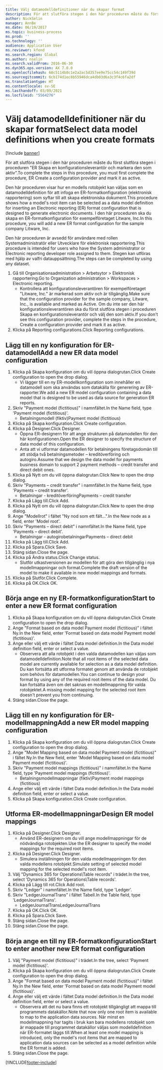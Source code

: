 ```yaml
---
title: Välj datamodelldefinitioner när du skapar format
description: För att slutföra stegen i den här proceduren måste du först slutföra stegen i proceduren "ER Skapa en konfigurationsleverantör och markera den som aktiv".
author: NickSelin
manager: AnnBe
ms.date: 06/19/2017
ms.topic: business-process
ms.prod: ''
ms.technology: ''
audience: Application User
ms.reviewer: kfend
ms.search.region: Global
ms.author: nselin
ms.search.validFrom: 2016-06-30
ms.dyn365.ops.version: AX 7.0.0
ms.openlocfilehash: 68c5114b8c1e2a2ac5d357ee9e75cc54c149f39d
ms.sourcegitcommit: 6cb174d1ec8b55946dca4db03d6a3c3f4c6fa2df
ms.translationtype: HT
ms.contentlocale: sv-SE
ms.lasthandoff: 03/09/2021
ms.locfileid: "5564276"
---
```

# <a name="select-data-model-definitions-when-you-create-formats"></a><span data-ttu-id="1ad12-103">Välj datamodelldefinitioner när du skapar format</span><span class="sxs-lookup"><span data-stu-id="1ad12-103">Select data model definitions when you create formats</span></span>

[!include [banner](../../includes/banner.md)]

<span data-ttu-id="1ad12-104">För att slutföra stegen i den här proceduren måste du först slutföra stegen i proceduren "ER Skapa en konfigurationsleverantör och markera den som aktiv".</span><span class="sxs-lookup"><span data-stu-id="1ad12-104">To complete the steps in this procedure, you must first complete the procedure, ER Create a configuration provider and mark it as active.</span></span> 

<span data-ttu-id="1ad12-105">Den här proceduren visar hur en modells rotobjekt kan väljas som en datamodelldefinition för att infoga en ER-formatkonfiguration (elektronisk rapportering) som syftar till att skapa elektroniska dokument.</span><span class="sxs-lookup"><span data-stu-id="1ad12-105">This procedure shows how a model's root item can be selected as a data model definition for inserting an Electronic reporting (ER) format configuration that is designed to generate electronic documents.</span></span> <span data-ttu-id="1ad12-106">I den här proceduren ska du skapa en ER-formatkonfiguration för exempelföretaget Litware, Inc.</span><span class="sxs-lookup"><span data-stu-id="1ad12-106">In this procedure, you will add a new ER format configuration for the sample company Litware, Inc.</span></span> 

<span data-ttu-id="1ad12-107">Den här proceduren är avsedd för användare med rollen Systemadministratör eller Utvecklare för elektronisk rapportering.</span><span class="sxs-lookup"><span data-stu-id="1ad12-107">This procedure is intended for users who have the System administrator or Electronic reporting developer role assigned to them.</span></span> <span data-ttu-id="1ad12-108">Stegen kan utföras med hjälp av valfri datauppsättning.</span><span class="sxs-lookup"><span data-stu-id="1ad12-108">The steps can be completed by using any dataset.</span></span>

1. <span data-ttu-id="1ad12-109">Gå till Organisationsadministration > Arbetsytor > Elektronisk rapportering.</span><span class="sxs-lookup"><span data-stu-id="1ad12-109">Go to Organization administration > Workspaces > Electronic reporting.</span></span>
    * <span data-ttu-id="1ad12-110">Kontrollera att konfigurationsleverantören för exempelföretaget "Litware, Inc." är markerad som aktiv och är tillgänglig.</span><span class="sxs-lookup"><span data-stu-id="1ad12-110">Make sure that the configuration provider for the sample company, Litware, Inc., is available and marked as Active.</span></span> <span data-ttu-id="1ad12-111">Om du inte ser den här konfigurationsleverantören ska du först slutföra stegen i proceduren Skapa en konfigurationsleverantör och välj den som aktiv.</span><span class="sxs-lookup"><span data-stu-id="1ad12-111">If you don't see this configuration provider, complete the steps in the procedure, Create a configuration provider and mark it as active.</span></span>  
2. <span data-ttu-id="1ad12-112">Klicka på Reporting configurations.</span><span class="sxs-lookup"><span data-stu-id="1ad12-112">Click Reporting configurations.</span></span>

## <a name="add-a-new-er-data-model-configuration"></a><span data-ttu-id="1ad12-113">Lägg till en ny konfiguration för ER-datamodell</span><span class="sxs-lookup"><span data-stu-id="1ad12-113">Add a new ER data model configuration</span></span>
1. <span data-ttu-id="1ad12-114">Klicka på Skapa konfiguration om du vill öppna dialogrutan.</span><span class="sxs-lookup"><span data-stu-id="1ad12-114">Click Create configuration to open the drop dialog.</span></span>
    * <span data-ttu-id="1ad12-115">Vi lägger till en ny ER-modellkonfiguration som innehåller en datamodell som ska användas som datakälla för generering av ER-rapporter.</span><span class="sxs-lookup"><span data-stu-id="1ad12-115">We add a new ER model configuration containing a data model that is designed to be used as data source for generation ER reports.</span></span>  
2. <span data-ttu-id="1ad12-116">Skriv "Payment model (fictitious)" i namnfältet.</span><span class="sxs-lookup"><span data-stu-id="1ad12-116">In the Name field, type 'Payment model (fictitious)'.</span></span>
    * <span data-ttu-id="1ad12-117">Betalningsmodell (fiktiv)</span><span class="sxs-lookup"><span data-stu-id="1ad12-117">Payment model (fictitious)</span></span>  
3. <span data-ttu-id="1ad12-118">Klicka på Skapa konfiguration.</span><span class="sxs-lookup"><span data-stu-id="1ad12-118">Click Create configuration.</span></span>
4. <span data-ttu-id="1ad12-119">Klicka på Designer.</span><span class="sxs-lookup"><span data-stu-id="1ad12-119">Click Designer.</span></span>
    * <span data-ttu-id="1ad12-120">Öppna ER-designern för att ange strukturen på datamodellen för den här konfigurationen.</span><span class="sxs-lookup"><span data-stu-id="1ad12-120">Open the ER designer to specify the structure of data model of this configuration.</span></span>  
    * <span data-ttu-id="1ad12-121">Anta att vi utformar datamodellen för betalningens företagsdomän till att stödja två betalningsmetoder – kreditöverföring och autogiro.</span><span class="sxs-lookup"><span data-stu-id="1ad12-121">Assume that we design the data model for payments business domain to support 2 payment methods – credit transfer and direct debit ones.</span></span>  
5. <span data-ttu-id="1ad12-122">Klicka på Nytt om du vill öppna dialogrutan.</span><span class="sxs-lookup"><span data-stu-id="1ad12-122">Click New to open the drop dialog.</span></span>
6. <span data-ttu-id="1ad12-123">Skriv "Payments – credit transfer" i namnfältet.</span><span class="sxs-lookup"><span data-stu-id="1ad12-123">In the Name field, type 'Payments – credit transfer'.</span></span>
    * <span data-ttu-id="1ad12-124">Betalningar - kreditöverföring</span><span class="sxs-lookup"><span data-stu-id="1ad12-124">Payments – credit transfer</span></span>  
7. <span data-ttu-id="1ad12-125">Klicka på Lägg till.</span><span class="sxs-lookup"><span data-stu-id="1ad12-125">Click Add.</span></span>
8. <span data-ttu-id="1ad12-126">Klicka på Nytt om du vill öppna dialogrutan.</span><span class="sxs-lookup"><span data-stu-id="1ad12-126">Click New to open the drop dialog.</span></span>
9. <span data-ttu-id="1ad12-127">Ange "Modellrot" i fältet "Ny nod som ett fält...".</span><span class="sxs-lookup"><span data-stu-id="1ad12-127">In the New node as a field, enter 'Model root'.</span></span>
10. <span data-ttu-id="1ad12-128">Skriv "Payments – direct debit" i namnfältet.</span><span class="sxs-lookup"><span data-stu-id="1ad12-128">In the Name field, type 'Payments – direct debit'.</span></span>
    * <span data-ttu-id="1ad12-129">Betalningar - autogirobetalningar</span><span class="sxs-lookup"><span data-stu-id="1ad12-129">Payments – direct debit</span></span>  
11. <span data-ttu-id="1ad12-130">Klicka på Lägg till.</span><span class="sxs-lookup"><span data-stu-id="1ad12-130">Click Add.</span></span>
12. <span data-ttu-id="1ad12-131">Klicka på Spara.</span><span class="sxs-lookup"><span data-stu-id="1ad12-131">Click Save.</span></span>
13. <span data-ttu-id="1ad12-132">Stäng sidan.</span><span class="sxs-lookup"><span data-stu-id="1ad12-132">Close the page.</span></span>
14. <span data-ttu-id="1ad12-133">Klicka på Ändra status.</span><span class="sxs-lookup"><span data-stu-id="1ad12-133">Click Change status.</span></span>
    * <span data-ttu-id="1ad12-134">Slutför utkastversionen av modellen för att göra den tillgänglig i nya modellmappningar och format.</span><span class="sxs-lookup"><span data-stu-id="1ad12-134">Complete the draft version of the model to make it available in new model mappings and formats.</span></span>  
15. <span data-ttu-id="1ad12-135">Klicka på Slutför.</span><span class="sxs-lookup"><span data-stu-id="1ad12-135">Click Complete.</span></span>
16. <span data-ttu-id="1ad12-136">Klicka på OK.</span><span class="sxs-lookup"><span data-stu-id="1ad12-136">Click OK.</span></span>

## <a name="start-to-enter-a-new-er-format-configuration"></a><span data-ttu-id="1ad12-137">Börja ange en ny ER-formatkonfiguration</span><span class="sxs-lookup"><span data-stu-id="1ad12-137">Start to enter a new ER format configuration</span></span>
1. <span data-ttu-id="1ad12-138">Klicka på Skapa konfiguration om du vill öppna dialogrutan.</span><span class="sxs-lookup"><span data-stu-id="1ad12-138">Click Create configuration to open the drop dialog.</span></span>
2. <span data-ttu-id="1ad12-139">Ange "Format based on data model Payment model (fictitious)" i fältet Ny.</span><span class="sxs-lookup"><span data-stu-id="1ad12-139">In the New field, enter 'Format based on data model Payment model (fictitious)'.</span></span>
3. <span data-ttu-id="1ad12-140">Ange eller välj ett värde i fältet Data model definition.</span><span class="sxs-lookup"><span data-stu-id="1ad12-140">In the Data model definition field, enter or select a value.</span></span>
    * <span data-ttu-id="1ad12-141">Observera att alla rotobjekt i den valda datamodellen kan väljas som datamodelldefinition.</span><span class="sxs-lookup"><span data-stu-id="1ad12-141">Note that all root items of the selected data model are currently available for selection as a data model definition.</span></span> <span data-ttu-id="1ad12-142">Du kan fortsätta att utforma formatet genom att använda de rotobjekt som behövs för datamodellen.</span><span class="sxs-lookup"><span data-stu-id="1ad12-142">You can continue to design your format by using any of the required root items of the data model.</span></span> <span data-ttu-id="1ad12-143">Du kan fortsätta även om det saknas en modellmappning för valda rotobjektet.</span><span class="sxs-lookup"><span data-stu-id="1ad12-143">A missing model mapping for the selected root item doesn't prevent you from continuing.</span></span>  
4. <span data-ttu-id="1ad12-144">Stäng sidan.</span><span class="sxs-lookup"><span data-stu-id="1ad12-144">Close the page.</span></span>

## <a name="add-a-new-er-model-mapping-configuration"></a><span data-ttu-id="1ad12-145">Lägg till en ny konfiguration för ER-modellmappning</span><span class="sxs-lookup"><span data-stu-id="1ad12-145">Add a new ER model mapping configuration</span></span>
1. <span data-ttu-id="1ad12-146">Klicka på Skapa konfiguration om du vill öppna dialogrutan.</span><span class="sxs-lookup"><span data-stu-id="1ad12-146">Click Create configuration to open the drop dialog.</span></span>
2. <span data-ttu-id="1ad12-147">Ange "Model Mapping based on data model Payment model (fictitious)" i fältet Ny.</span><span class="sxs-lookup"><span data-stu-id="1ad12-147">In the New field, enter 'Model Mapping based on data model Payment model (fictitious)'.</span></span>
3. <span data-ttu-id="1ad12-148">Skriv "Payment model mappings (fictitious)" i namnfältet.</span><span class="sxs-lookup"><span data-stu-id="1ad12-148">In the Name field, type 'Payment model mappings (fictitious)'.</span></span>
    * <span data-ttu-id="1ad12-149">Betalningsmodellmappningar (fiktiv)</span><span class="sxs-lookup"><span data-stu-id="1ad12-149">Payment model mappings (fictitious)</span></span>  
4. <span data-ttu-id="1ad12-150">Ange eller välj ett värde i fältet Data model definition.</span><span class="sxs-lookup"><span data-stu-id="1ad12-150">In the Data model definition field, enter or select a value.</span></span>
5. <span data-ttu-id="1ad12-151">Klicka på Skapa konfiguration.</span><span class="sxs-lookup"><span data-stu-id="1ad12-151">Click Create configuration.</span></span>

## <a name="design-er-model-mappings"></a><span data-ttu-id="1ad12-152">Utforma ER-modellmappningar</span><span class="sxs-lookup"><span data-stu-id="1ad12-152">Design ER model mappings</span></span>
1. <span data-ttu-id="1ad12-153">Klicka på Designer.</span><span class="sxs-lookup"><span data-stu-id="1ad12-153">Click Designer.</span></span>
    * <span data-ttu-id="1ad12-154">Använd ER-designern om du vill ange modellmappningar för de nödvändiga rotobjekten.</span><span class="sxs-lookup"><span data-stu-id="1ad12-154">Use the ER designer to specify the model mappings for the required root items.</span></span>  
2. <span data-ttu-id="1ad12-155">Klicka på Designer.</span><span class="sxs-lookup"><span data-stu-id="1ad12-155">Click Designer.</span></span>
    * <span data-ttu-id="1ad12-156">Simulera inställningen för den valda modellmappningen för den valda modellens rotobjekt.</span><span class="sxs-lookup"><span data-stu-id="1ad12-156">Simulate setting of selected model mapping for the selected model's root item.</span></span>  
3. <span data-ttu-id="1ad12-157">Välj "Dynamics 365 for Operations\Table records" i trädet.</span><span class="sxs-lookup"><span data-stu-id="1ad12-157">In the tree, select 'Dynamics 365 for Operations\Table records'.</span></span>
4. <span data-ttu-id="1ad12-158">Klicka på Lägg till rot.</span><span class="sxs-lookup"><span data-stu-id="1ad12-158">Click Add root.</span></span>
5. <span data-ttu-id="1ad12-159">Skriv "Ledger" i namnfältet.</span><span class="sxs-lookup"><span data-stu-id="1ad12-159">In the Name field, type 'Ledger'.</span></span>
6. <span data-ttu-id="1ad12-160">Skriv "LedgerJournalTrans" i fältet Tabell.</span><span class="sxs-lookup"><span data-stu-id="1ad12-160">In the Table field, type 'LedgerJournalTrans'.</span></span>
    * <span data-ttu-id="1ad12-161">LedgerJournalTrans</span><span class="sxs-lookup"><span data-stu-id="1ad12-161">LedgerJournalTrans</span></span>  
7. <span data-ttu-id="1ad12-162">Klicka på OK.</span><span class="sxs-lookup"><span data-stu-id="1ad12-162">Click OK.</span></span>
8. <span data-ttu-id="1ad12-163">Klicka på Spara.</span><span class="sxs-lookup"><span data-stu-id="1ad12-163">Click Save.</span></span>
9. <span data-ttu-id="1ad12-164">Stäng sidan.</span><span class="sxs-lookup"><span data-stu-id="1ad12-164">Close the page.</span></span>
10. <span data-ttu-id="1ad12-165">Stäng sidan.</span><span class="sxs-lookup"><span data-stu-id="1ad12-165">Close the page.</span></span>

## <a name="start-to-enter-another-new-er-format-configuration"></a><span data-ttu-id="1ad12-166">Börja ange en till ny ER-formatkonfiguration</span><span class="sxs-lookup"><span data-stu-id="1ad12-166">Start to enter another new ER format configuration</span></span>
1. <span data-ttu-id="1ad12-167">Välj "Payment model (fictitious)" i trädet.</span><span class="sxs-lookup"><span data-stu-id="1ad12-167">In the tree, select 'Payment model (fictitious)'.</span></span>
2. <span data-ttu-id="1ad12-168">Klicka på Skapa konfiguration om du vill öppna dialogrutan.</span><span class="sxs-lookup"><span data-stu-id="1ad12-168">Click Create configuration to open the drop dialog.</span></span>
3. <span data-ttu-id="1ad12-169">Ange "Format based on data model Payment model (fictitious)" i fältet Ny.</span><span class="sxs-lookup"><span data-stu-id="1ad12-169">In the New field, enter 'Format based on data model Payment model (fictitious)'.</span></span>
4. <span data-ttu-id="1ad12-170">Ange eller välj ett värde i fältet Data model definition.</span><span class="sxs-lookup"><span data-stu-id="1ad12-170">In the Data model definition field, enter or select a value.</span></span>
    * <span data-ttu-id="1ad12-171">Observera att det nu bara finns ett rotobjekt tillgängligt att mappa till programmets datakällor.</span><span class="sxs-lookup"><span data-stu-id="1ad12-171">Note that now only one root item is available to map to the application data sources.</span></span> <span data-ttu-id="1ad12-172">När minst en modellmappning har tagits i bruk kan bara modellens rotobjekt som är mappade till programmet datakällor väljas som modelldefinition när ER-formatet läggs till.</span><span class="sxs-lookup"><span data-stu-id="1ad12-172">When at least one model mapping is introduced, only the model's root items that are mapped to application data sources can be selected as a model definition while the ER format is added.</span></span>   
5. <span data-ttu-id="1ad12-173">Stäng sidan.</span><span class="sxs-lookup"><span data-stu-id="1ad12-173">Close the page.</span></span>



[!INCLUDE[footer-include](../../../../includes/footer-banner.md)]